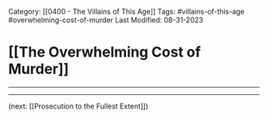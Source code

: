 Category: [[0400 - The Villains of This Age]]
Tags: #villains-of-this-age #overwhelming-cost-of-murder
Last Modified: 08-31-2023

# [[The Overwhelming Cost of Murder]]

****

****

(next: [[Prosecution to the Fullest Extent]])